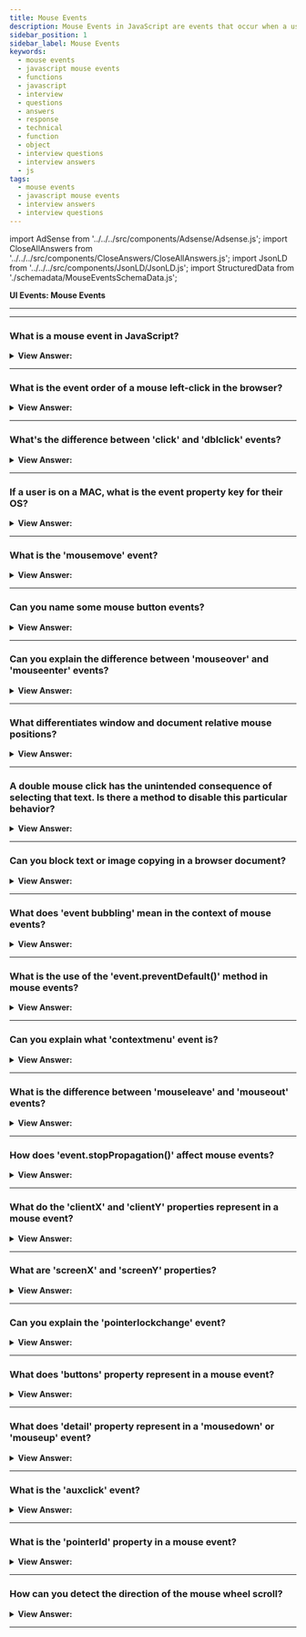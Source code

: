 ```yaml
---
title: Mouse Events
description: Mouse Events in JavaScript are events that occur when a user interacts with a mouse. They are triggered by the user. - JavaScript Interview Questions & Answers
sidebar_position: 1
sidebar_label: Mouse Events
keywords:
  - mouse events
  - javascript mouse events
  - functions
  - javascript
  - interview
  - questions
  - answers
  - response
  - technical
  - function
  - object
  - interview questions
  - interview answers
  - js
tags:
  - mouse events
  - javascript mouse events
  - interview answers
  - interview questions
---
```


import AdSense from '../../../src/components/Adsense/Adsense.js';
import CloseAllAnswers from '../../../src/components/CloseAnswers/CloseAllAnswers.js';
import JsonLD from '../../../src/components/JsonLD/JsonLD.js';
import StructuredData from './schemadata/MouseEventsSchemaData.js';

<JsonLD data={StructuredData} />

<head>
  <title>Mouse Events | JavaScript Frontend Phone Interview Questions</title>
</head>

**UI Events: Mouse Events**

---

<AdSense />

---

<CloseAllAnswers />

### What is a mouse event in JavaScript?

<details>
  <summary><strong>View Answer:</strong></summary>
  <div>
  <div><strong>Interview Response:</strong> Mouse events are JavaScript events that get triggered due to the user's interaction with the mouse, like click, double-click, mouse move, and mouse over.
  </div>
  </div>
</details>

---

### What is the event order of a mouse left-click in the browser?

<details>
  <summary><strong>View Answer:</strong></summary>
  <div>
  <div><strong>Interview Response:</strong> The event order for a mouse left-click in the browser is: 'mousedown', 'mouseup', and then 'click'. If the click was on a link or button, it would then trigger the 'submit' or 'navigate' event. The left button is considered the primary button that returns the event.button equaling zero.
    </div>
  </div>
</details>

---

### What's the difference between 'click' and 'dblclick' events?

<details>
  <summary><strong>View Answer:</strong></summary>
  <div>
  <div><strong>Interview Response:</strong> 'Click' event triggers on a single mouse button click. 'Dblclick' triggers when the mouse button is clicked twice in quick succession.
  </div>
  </div>
</details>

---

### If a user is on a MAC, what is the event property key for their OS?

<details>
  <summary><strong>View Answer:</strong></summary>
  <div>
  <div><strong>Interview Response:</strong> The event property key for the Command key on a Mac within JavaScript is `event.metaKey`. It returns a Boolean value `true` if the key is pressed, otherwise `false`.
    </div><br />
  <div><strong className="codeExample">Code Example:</strong><br /><br />

  <div></div>

```javascript
document.addEventListener('keydown', function(event) {
    if (event.metaKey) {
        console.log('Command key was pressed');
    }
});
```

In this code, when a key is pressed, if it's the Command key, the message 'Command key was pressed' will be logged to the console.

  </div>
  </div>
</details>

---

### What is the 'mousemove' event?

<details>
  <summary><strong>View Answer:</strong></summary>
  <div>
  <div><strong>Interview Response:</strong> The 'mousemove' event in JavaScript is triggered when the mouse pointer is moving over an element. It provides real-time position of the mouse cursor while it is over the targeted element.
  </div><br />
  <div><strong className="codeExample">Code Example:</strong><br /><br />

  <div></div>

```javascript
document.addEventListener('mousemove', function(event) {
    console.log(`Mouse position: X = ${event.clientX}, Y = ${event.clientY}`);
});
```

This code logs the current mouse position in the console every time the mouse moves.

  </div>
  </div>
</details>

---

### Can you name some mouse button events?

<details>
  <summary><strong>View Answer:</strong></summary>
  <div>
  <div><strong>Interview Response:</strong> The most common mouse button events are include mousedown, mouseup, and click.
  </div>
  </div>
</details>

---

### Can you explain the difference between 'mouseover' and 'mouseenter' events?

<details>
  <summary><strong>View Answer:</strong></summary>
  <div>
  <div><strong>Interview Response:</strong> The 'mouseover' event triggers when the mouse enters an element or its child elements, while 'mouseenter' only triggers when the mouse enters the element itself, not its children.
  </div><br />
  <div><strong className="codeExample">Code Example:</strong><br /><br />

  <div></div>

```html
<div id="parent">
    Parent
    <div id="child">Child</div>
</div>

<script>
document.getElementById('parent').addEventListener('mouseover', function() {
    console.log('Mouseover on parent');
});

document.getElementById('parent').addEventListener('mouseenter', function() {
    console.log('Mouseenter on parent');
});

document.getElementById('child').addEventListener('mouseover', function() {
    console.log('Mouseover on child');
});

document.getElementById('child').addEventListener('mouseenter', function() {
    console.log('Mouseenter on child');
});
</script>
```

In this example, moving the mouse over the 'Child' div will trigger both the 'Mouseover on child' and 'Mouseover on parent' logs, but only the 'Mouseenter on child' log, not the 'Mouseenter on parent'.

  </div>
  </div>
</details>

---

### What differentiates window and document relative mouse positions?

<details>
  <summary><strong>View Answer:</strong></summary>
  <div>
  <div><strong>Interview Response:</strong> Window-relative mouse positions (pageX/Y) are from the top left corner of the whole document and do not change when the page begins to scroll, while document-relative positions (clientX/Y) are from the viewport (visible area of the document).
    </div>
  <div><strong>Technical Response:</strong> In summary, document-relative coordinates pageX/Y are numbered from the document's left top corner and do not change when the page begins to scroll. ClientX/Y, on the other hand, are counted from the upper left-hand corner of the current window and do not move or shift when the user navigates the website.
    </div><br />
  <div><strong className="codeExample">Code Example:</strong><br /><br />

  <div></div>

```javascript
document.addEventListener('mousemove', function(event) {
    console.log(`Window-relative position: X = ${event.clientX}, Y = ${event.clientY}`);
    console.log(`Document-relative position: X = ${event.pageX}, Y = ${event.pageY}`);
});
```

In this code, every time the mouse moves, it logs the current mouse position relative to the window (viewport) and the document (page including scroll).

  </div>
  </div>
</details>

---

### A double mouse click has the unintended consequence of selecting that text. Is there a method to disable this particular behavior?

<details>
  <summary><strong>View Answer:</strong></summary>
  <div>
  <div><strong>Interview Response:</strong> Yes, you can prevent text selection caused by double-clicking using 'event.preventDefault()' inside the 'dblclick' event handler.
    </div><br />
  <div><strong className="codeExample">Code Example:</strong><br /><br />

  <div></div>

```html
<!-- Before... -->

<b ondblclick="console.log('Click!')" onmousedown="return false"> Double-click me </b>

<!-- ...After -->
```

  </div>
  </div>
</details>

---

### Can you block text or image copying in a browser document?

<details>
  <summary><strong>View Answer:</strong></summary>
  <div>
  <div><strong>Interview Response:</strong> Yes, you can block text or image copying by calling 'event.preventDefault()' in the JavaScript 'copy' event handler attached to the document.
    </div><br />
  <div><strong>Alternative Response:</strong> Yes, if we want to disable selection to protect our page content from copy-paste by the user, we can use oncopy event and set it to false. This approach doesn’t restrict the user from accessing the page's HTML source, but it does make it more difficult.
    </div><br />
  <div><strong className="codeExample">Code Example:</strong><br /><br />

  <div></div>

```html
<div oncopy="console.log('Copying forbidden!'); return false">
  Dear user, The copying is forbidden for you. If you know JS or HTML, then you
  can extract everything from the page source.
</div>
```

  </div>
  </div>
</details>

---

### What does 'event bubbling' mean in the context of mouse events?

<details>
  <summary><strong>View Answer:</strong></summary>
  <div>
  <div><strong>Interview Response:</strong> Event bubbling with mouse events refers to the process where an event propagates upward through the DOM, starting from the element where the event occurred to the root element.
  </div>
  </div>
</details>

---

### What is the use of the 'event.preventDefault()' method in mouse events?

<details>
  <summary><strong>View Answer:</strong></summary>
  <div>
  <div><strong>Interview Response:</strong> It's used to stop the browser's default action triggered by a mouse event.
  </div>
  </div>
</details>

---

### Can you explain what 'contextmenu' event is?

<details>
  <summary><strong>View Answer:</strong></summary>
  <div>
  <div><strong>Interview Response:</strong> The 'contextmenu' event is triggered when the right mouse button is clicked (before the context menu is displayed).
  </div><br />
  <div><strong className="codeExample">Code Example:</strong><br /><br />

  <div></div>

```javascript
document.addEventListener('contextmenu', function(event) {
    event.preventDefault(); // Prevents the default context menu from appearing
    console.log('Context menu was triggered');
});
```

In this code, when the user right-clicks on the document, the default context menu is prevented from appearing, and the message 'Context menu was triggered' is logged to the console. You can perform custom actions or show a custom context menu instead of the default behavior.

  </div>
  </div>
</details>

---

### What is the difference between 'mouseleave' and 'mouseout' events?

<details>
  <summary><strong>View Answer:</strong></summary>
  <div>
  <div><strong>Interview Response:</strong> The 'mouseleave' event is only triggered when the mouse pointer leaves the element, while 'mouseout' is triggered when the mouse pointer leaves the element or one of its children.
  </div>
  </div>
</details>

---

### How does 'event.stopPropagation()' affect mouse events?

<details>
  <summary><strong>View Answer:</strong></summary>
  <div>
  <div><strong>Interview Response:</strong> The 'event.stopPropagation()' method stops the propagation of mouse events to parent elements, preventing their event handlers from being triggered, while allowing the current event's handler to execute.
  </div><br />
  <div><strong className="codeExample">Code Example:</strong><br /><br />

  <div></div>

```js
<div id="parent">
    Parent Element
    <button id="child">Click Me!</button>
</div>

<script>
document.getElementById('parent').addEventListener('click', function() {
    console.log('Parent element clicked');
});

document.getElementById('child').addEventListener('click', function(event) {
    event.stopPropagation(); // Stop event propagation to parent elements
    console.log('Child element clicked');
});
</script>
```

  </div>
  </div>
</details>

---

### What do the 'clientX' and 'clientY' properties represent in a mouse event?

<details>
  <summary><strong>View Answer:</strong></summary>
  <div>
  <div><strong>Interview Response:</strong> The 'clientX' and 'clientY' properties in a mouse event represent the X and Y coordinates of the mouse pointer relative to the browser's viewport, excluding any scroll offsets.
  </div><br />
  <div><strong className="codeExample">Code Example:</strong><br /><br />

  <div></div>

```javascript
document.addEventListener('mousemove', function(event) {
    console.log(`Mouse position: X = ${event.clientX}, Y = ${event.clientY}`);
});
```

**Output:**

```html
"Mouse position: X = 90, Y = 84"
"Mouse position: X = 93, Y = 79"
"Mouse position: X = 95, Y = 77"
"Mouse position: X = 100, Y = 71"
"Mouse position: X = 101, Y = 68"
"Mouse position: X = 101, Y = 65"
"Mouse position: X = 101, Y = 59"
```

In this code, whenever the mouse moves, it logs the current X and Y coordinates of the mouse pointer relative to the viewport (browser window) in the console.

  </div>
  </div>
</details>

---

### What are 'screenX' and 'screenY' properties?

<details>
  <summary><strong>View Answer:</strong></summary>
  <div>
  <div><strong>Interview Response:</strong> The 'screenX' and 'screenY' properties in a mouse event represent the X and Y coordinates of the mouse pointer relative to the screen or monitor, regardless of the browser window or viewport.
  </div><br />
  <div><strong className="codeExample">Code Example:</strong><br /><br />

  <div></div>

```javascript
document.addEventListener('mousemove', function(event) {
    console.log(`Mouse position: X = ${event.screenX}, Y = ${event.screenY}`);
});
```

**Output:**

```html
"Mouse position: X = 138, Y = 152"
"Mouse position: X = 141, Y = 156"
"Mouse position: X = 148, Y = 163"
"Mouse position: X = 164, Y = 179"
"Mouse position: X = 169, Y = 187"
"Mouse position: X = 169, Y = 195"
```

In this code, whenever the mouse moves, it logs the current X and Y coordinates of the mouse pointer relative to the screen or monitor in the console, regardless of the browser window or viewport.

  </div>
  </div>
</details>

---

### Can you explain the 'pointerlockchange' event?

<details>
  <summary><strong>View Answer:</strong></summary>
  <div>
  <div><strong>Interview Response:</strong> The `pointerlockchange` event in JavaScript is fired when the pointer is locked/unlocked. This typically happens when the `requestPointerLock` method is called or when the user exits pointer lock.
  </div><br />
  <div><strong className="codeExample">Code Example:</strong><br /><br />

  <div></div>

```javascript
document.addEventListener('pointerlockchange', function() {
  if (document.pointerLockElement) {
    console.log('The pointer is locked');
  } else {
    console.log('The pointer is not locked');
  }
});

// To request pointer lock
document.body.requestPointerLock();
```

In this code, the `pointerlockchange` event handler checks if `document.pointerLockElement` is set, which would indicate that the pointer is locked. If not, it's unlocked.

  </div>
  </div>
</details>

---

### What does 'buttons' property represent in a mouse event?

<details>
  <summary><strong>View Answer:</strong></summary>
  <div>
  <div><strong>Interview Response:</strong> The buttons property in a mouse event represents the state of the buttons pressed on the mouse when the event was fired. Each button corresponds to a unique binary value.</div><br />
  <div><strong className="codeExample">Code Example:</strong><br /><br />

  <div></div>

```javascript
document.addEventListener('mousedown', function(e) {
  if (e.buttons == 1) {
      console.log('Left button is pressed');
  } else if (e.buttons == 2) {
      console.log('Right button is pressed');
  } else if (e.buttons == 4) {
      console.log('Middle button is pressed');
  }
});
```

In this example, when a `mousedown` event is fired, the event handler checks the `buttons` property to see which mouse button was pressed. It logs a message depending on whether the left, right, or middle button was pressed.

  </div>
  </div>
</details>

---

### What does 'detail' property represent in a 'mousedown' or 'mouseup' event?

<details>
  <summary><strong>View Answer:</strong></summary>
  <div>
  <div><strong>Interview Response:</strong> In a `mousedown` or `mouseup` event, the `detail` property represents the number of times the mouse button has been pressed and released on an element without the mouse pointer having moved.</div><br />
  <div><strong className="codeExample">Code Example:</strong><br /><br />

  <div></div>

```javascript
document.addEventListener('mousedown', function(e) {
  console.log(`The mouse button was pressed ${e.detail} time(s)`);
});

document.addEventListener('mouseup', function(e) {
  console.log(`The mouse button was released ${e.detail} time(s)`);
});
```

In this example, when a `mousedown` or `mouseup` event is fired, the event handler checks the `detail` property and logs a message indicating how many times the mouse button has been pressed and released.

  </div>
  </div>
</details>

---

### What is the 'auxclick' event?

<details>
  <summary><strong>View Answer:</strong></summary>
  <div>
  <div><strong>Interview Response:</strong> The `auxclick` event is a mouse event in JavaScript that gets fired when a non-primary mouse button (usually the middle button) is clicked on an element.</div><br />
  <div><strong className="codeExample">Code Example:</strong><br /><br />

  <div></div>

```javascript
document.addEventListener('auxclick', function(e) {
  if (e.button === 1) {
    console.log('Middle button was clicked.');
  }
});
```

In this example, when an `auxclick` event is fired, the event handler checks if the middle mouse button was clicked and logs a message if it was. Please note that not all mice have a middle button.

  </div>
  </div>
</details>

---

### What is the 'pointerId' property in a mouse event?

<details>
  <summary><strong>View Answer:</strong></summary>
  <div>
  <div><strong>Interview Response:</strong> In pointer events (not specifically mouse events), `pointerId` is a unique identifier for a particular pointer (like a mouse, pen, or touch contact) involved in the event.</div><br />
  <div><strong className="codeExample">Code Example:</strong><br /><br />

  <div></div>

```javascript
document.addEventListener('pointerdown', function(e) {
  console.log(`The pointer id is ${e.pointerId}`);
});
```

In this example, when a `pointerdown` event is fired, the event handler logs the unique identifier of the pointer that triggered the event. This could be useful for distinguishing between different pointers in a multi-touch scenario, for example.

  </div>
  </div>
</details>

---

### How can you detect the direction of the mouse wheel scroll?

<details>
  <summary><strong>View Answer:</strong></summary>
  <div>
  <div><strong>Interview Response:</strong> The `wheel` event's `deltaY` property can be used to detect the mouse wheel scroll direction in JavaScript. Positive `deltaY` indicates scrolling down, and negative means scrolling up.</div><br />
  <div><strong className="codeExample">Code Example:</strong><br /><br />

  <div></div>

```javascript
document.addEventListener('wheel', function(e) {
  if (e.deltaY < 0) {
    console.log('Scrolled up');
  } else {
    console.log('Scrolled down');
  }
});
```

In this example, when a `wheel` event is fired, the event handler checks the `deltaY` property to determine the scroll direction. It logs a message depending on whether the user scrolled up or down.

  </div>
  </div>
</details>

---

